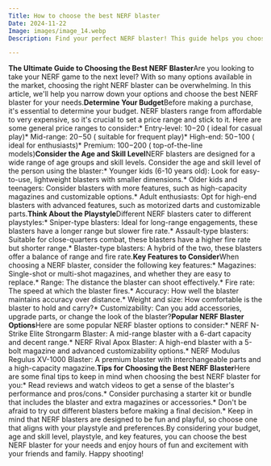 ```yaml
---
Title: How to choose the best NERF blaster
Date: 2024-11-22
Image: images/image_14.webp
Description: Find your perfect NERF blaster! This guide helps you choose the best blaster for your needs, whether you're a beginner or a seasoned pro. 

---
```


**The Ultimate Guide to Choosing the Best NERF Blaster**Are you looking to take your NERF game to the next level? With so many options available in the market, choosing the right NERF blaster can be overwhelming. In this article, we'll help you narrow down your options and choose the best NERF blaster for your needs.**Determine Your Budget**Before making a purchase, it's essential to determine your budget. NERF blasters range from affordable to very expensive, so it's crucial to set a price range and stick to it. Here are some general price ranges to consider:* Entry-level: $10-$20 ( ideal for casual play)* Mid-range: $20-$50 ( suitable for frequent play)* High-end: $50-$100 ( ideal for enthusiasts)* Premium: $100-$200 ( top-of-the-line models)**Consider the Age and Skill Level**NERF blasters are designed for a wide range of age groups and skill levels. Consider the age and skill level of the person using the blaster:* Younger kids (6-10 years old): Look for easy-to-use, lightweight blasters with smaller dimensions.* Older kids and teenagers: Consider blasters with more features, such as high-capacity magazines and customizable options.* Adult enthusiasts: Opt for high-end blasters with advanced features, such as motorized darts and customizable parts.**Think About the Playstyle**Different NERF blasters cater to different playstyles:* Sniper-type blasters: Ideal for long-range engagements, these blasters have a longer range but slower fire rate.* Assault-type blasters: Suitable for close-quarters combat, these blasters have a higher fire rate but shorter range.* Blaster-type blasters: A hybrid of the two, these blasters offer a balance of range and fire rate.**Key Features to Consider**When choosing a NERF blaster, consider the following key features:* Magazines: Single-shot or multi-shot magazines, and whether they are easy to replace.* Range: The distance the blaster can shoot effectively.* Fire rate: The speed at which the blaster fires.* Accuracy: How well the blaster maintains accuracy over distance.* Weight and size: How comfortable is the blaster to hold and carry?* Customizability: Can you add accessories, upgrade parts, or change the look of the blaster?**Popular NERF Blaster Options**Here are some popular NERF blaster options to consider:* NERF N-Strike Elite Strongarm Blaster: A mid-range blaster with a 6-dart capacity and decent range.* NERF Rival Apox Blaster: A high-end blaster with a 5-bolt magazine and advanced customizability options.* NERF Modulus Regulus XV-1000 Blaster: A premium blaster with interchangeable parts and a high-capacity magazine.**Tips for Choosing the Best NERF Blaster**Here are some final tips to keep in mind when choosing the best NERF blaster for you:* Read reviews and watch videos to get a sense of the blaster's performance and pros/cons.* Consider purchasing a starter kit or bundle that includes the blaster and extra magazines or accessories.* Don't be afraid to try out different blasters before making a final decision.* Keep in mind that NERF blasters are designed to be fun and playful, so choose one that aligns with your playstyle and preferences.By considering your budget, age and skill level, playstyle, and key features, you can choose the best NERF blaster for your needs and enjoy hours of fun and excitement with your friends and family. Happy shooting! 
